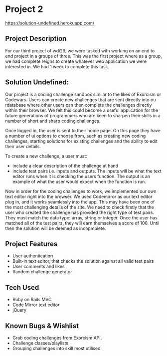# Project 2

<https://solution-undefined.herokuapp.com/>

## Project Description

For our third project of wdi29, we were tasked with working on an end to end project in a groups of three. This was the first project where as a group, we had complete reigns to create whatever web application we were interested in. We had 1 week to complete this task.

## Solution Undefined: 

Our project is a coding challenge sandbox similar to the likes of Exorcism or Codewars. Users can create new challenges that are sent directly into ou rdatabase where other users can then complete the challenges directly within their browser. We felt this could become a useful application for the future generations of programmers who are keen to sharpen their skills in a number of short and sharp coding challenges.

Once logged in, the user is sent to their home page. On this page they have a number of ui options to choose from, such as creating new coding challenges, starting solutions for existing challenges and the ability to edit their user details.

To create a new challenge, a user must: 
- include a clear description of the challenge at hand
- include test pairs i.e. inputs and outputs. The inputs will be what the text editor runs when it is checking the users function. The output is an example of what the user would expect when the function is run.

Now in order for the coding challenges to work, we implemented our own text editor right into the browser. We used Codemirror as our text editor plug in, and it works seamlessly into the app. This may have been one of the most challenging details of the site. We need to check firstly that the user who created the challenge has provided the right type of test pairs. They must match the data type: array, string or integer. Once the user has matched all of the test pairs, they will earn themselves a score of 100. Until then the solution will be deemed as incopmplete.

## Project Features

- User authentication
- Built-in text editor, that checks the solution against all valid test pairs
- User comments and likes
- Random challenge generator

## Tech Used

- Ruby on Rails MVC
- Code Mirror text editor
- jQuery

## Known Bugs & Wishlist

- Grab coding challenges from Exorcism API.
- Challenge classes/playlists
- Grouping challenges into skill most utilised

